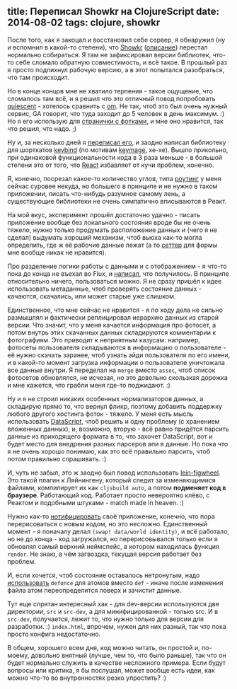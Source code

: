 title: Переписал Showkr на ClojureScript
date: 2014-08-02
tags: clojure, showkr
----

После того, как я закоцал и восстановил себе сервер, я обнаружил (ну и вспомнил
в какой-то степени), что [Showkr][1] ([описание][1.1]) перестал нормально
собираться. Я там не зафиксировал версии библиотек, что-то себе сломало обратную
совместимость, и всë такое. В прошлый раз я просто подпихнул рабочую версию, а в
этот попытался разобраться, что там происходит.

Но в конце концов мне не хватило терпения - такое ощущение, что сломалось там
всë, и я решил что это отличный повод попробовать [quiescent][] - хотелось
сравнить с [om][]. Не так, чтоб это был очень нужный сервис, GA говорит, что
туда заходит до 5 человек в день максимум. :) Но я его использую для
[странички с фотками][photo], и мне оно нравится, так что решил, что надо. ;)

[1]: https://solovyov.net/showkr/
[1.1]: http://solovyov.net/blog/2012/showkr/
[quiescent]: https://github.com/levand/quiescent
[om]: https://github.com/swannodette/om
[photo]: http://solovyov.net/photo/

Ну и, за несколько дней я [переписал его][2], и заодно написал библиотеку для
шорткатов [keybind][] (по мотивам [keymage][], хе-хе). Вышло прикольно, при
одинаковой функциональности кода в 3 раза меньше - в большой степени это от
того, что [React][] избавляет от кучи проблем, конечно.

[2]: https://github.com/piranha/showkr/
[keybind]: https://github.com/piranha/keybind
[keymage]: https://github.com/piranha/keymage
[React]: http://facebook.github.io/react/

Я, конечно, посрезал какое-то количество углов, типа [роутинг][3] у меня сейчас
суровее некуда, но большего в принципе и не нужно в таком приложении, писать
что-нибудь разумное самому лень, а существующие библиотеки не очень симпатично
вписываются в Реакт.

[3]: https://github.com/piranha/showkr/blob/master/src/showkr/root.cljs#L13-L33

На мой вкус, эксперимент прошëл достаточно удачно - писать приложение вообще без
локального состояния вроде бы не очень тяжело, нужно только продумать
расположение данных и (чего я не сделал) выдумать хороший механизм, чтоб вьюха
как-то могла определить, где ж еë рабочие данные лежат (а то [сеттер][4] для
формы мне вообще никак не нравится).

[4]: https://github.com/piranha/showkr/blob/master/src/showkr/root.cljs#L31-L33

Про разделение логики работы с данными и с отображением - я что-то пока до конца
не въехал во Flux, и [написал][5], что получилось. В принципе относительно
ничего, пользоваться можно. Я не сразу пришëл к идее использовать метаданные,
чтоб проверять состояние данных - качаются, скачались, или может старые уже
слишком.

[5]: https://github.com/piranha/showkr/blob/master/src/showkr/data.cljs

Единственное, что мне сейчас не нравится - я по ходу дела не сильно размышлял и
фактически реплицировал иерархию данных из старой версии. Что значит, что у меня
качается информация про фотосет, а потом внутрь этих скачанных данных
складируются комментарии к фотографиям. Это приводит к неприятным казусам:
например, фотосеты пользователя складываются в информацию о пользователе - еë
нужно скачать заранее, чтоб узнать айди пользователя по его имени, и в какой-то
момент загрузка информации о пользователе уничтожала все данные внутри. Я
переделал на `merge` вместо `assoc`, чтоб список фотосетов обновлялся, не
исчезая, но это довольно скользкая дорожка и мне кажется, что грабли меня где-то
поджидают. :)

Ну и я не строил никаких особенных нормализаторов данных, а складирую прямо то,
что вернул фликр, поэтому добавить поддержку любого другого хостинга фоток -
тяжело. У меня есть мысль использовать [DataScript][ds], чтоб решить и одну
проблему (с хранением вложенных данных), и, возможно, вторую - всë равно
придëтся парсить данные из приходящего формата в то, что захочет DataScript, вот
и будет место для внедрения разных парсеров апи в данные. Но пока что я не очень
хорошо понимаю, как это всë правильно парсить, чтоб потом правильно
спрашивать. :)

[ds]: https://github.com/tonsky/datascript

И, чуть не забыл, это ж заодно был повод использовать [lein-figwheel][lf]. Это
такой плагин к Ляйнингену, который следит за изменяющимися файлами, компилирует
их как `cljsbuild auto`, а потом **подменяет код в браузере**. Работающий
код. Работает просто невероятно клëво, с Реактом и подобными штуками - match
made in heaven. :)

Нужно как-то [нотифицировать][6] своë приложение, конечно,
что пора перерисоваться с новым кодом, но это несложно. Единственный момент - я
поначалу делал `(swap! data/world identity)`, и всë работало, но не до конца -
код загружался, но перерисовывался только если я обновлял самый верхний
неймспейс, в котором находилась функция `render`. Не знаю, в чëм загвоздка,
текущая версия работает без проблем.

И, если хочется, чтоб состояние оставалось нетронутым, надо [использовать][7]
`defonce` для атомов вместо `def` - иначе после изменения файла атом
переопределится поверх и зачистит данные.

Тут еще спрятан интересный хак - для dev-версии используются две директории, `src`
и `src-dev`, а для минифицированной - только src. И в `src-dev`, получается, лежит
то, что нужно только для версии для разработки. :) `index.html`, впрочем, нужен
для них разный, так что пока просто конфига недостаточно.

[lf]: https://github.com/bhauman/lein-figwheel
[6]: https://github.com/piranha/showkr/blob/master/src-dev/showkr/figwheel.cljs
[7]: https://github.com/piranha/showkr/blob/master/src/showkr/data.cljs#L12

В общем, хорошего всем дня, код можно читать, он простой и, по-моему, довольно
внятный (лучше, чем то, что было раньше), так что он будет нормально служить в
качестве несложного примера. Если будут вопросы или критика, я бы послушал,
может вообще есть идеи, как можно что-то во внутренностях резко упростить? :)
